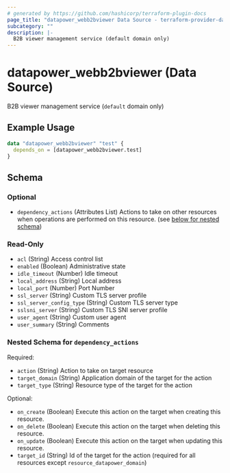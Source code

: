 ```yaml
---
# generated by https://github.com/hashicorp/terraform-plugin-docs
page_title: "datapower_webb2bviewer Data Source - terraform-provider-datapower"
subcategory: ""
description: |-
  B2B viewer management service (default domain only)
---
```


# datapower_webb2bviewer (Data Source)

B2B viewer management service (`default` domain only)

## Example Usage

```terraform
data "datapower_webb2bviewer" "test" {
  depends_on = [datapower_webb2bviewer.test]
}
```

<!-- schema generated by tfplugindocs -->
## Schema

### Optional

- `dependency_actions` (Attributes List) Actions to take on other resources when operations are performed on this resource. (see [below for nested schema](#nestedatt--dependency_actions))

### Read-Only

- `acl` (String) Access control list
- `enabled` (Boolean) Administrative state
- `idle_timeout` (Number) Idle timeout
- `local_address` (String) Local address
- `local_port` (Number) Port Number
- `ssl_server` (String) Custom TLS server profile
- `ssl_server_config_type` (String) Custom TLS server type
- `sslsni_server` (String) Custom TLS SNI server profile
- `user_agent` (String) Custom user agent
- `user_summary` (String) Comments

<a id="nestedatt--dependency_actions"></a>
### Nested Schema for `dependency_actions`

Required:

- `action` (String) Action to take on target resource
- `target_domain` (String) Application domain of the target for the action
- `target_type` (String) Resource type of the target for the action

Optional:

- `on_create` (Boolean) Execute this action on the target when creating this resource.
- `on_delete` (Boolean) Execute this action on the target when deleting this resource.
- `on_update` (Boolean) Execute this action on the target when updating this resource.
- `target_id` (String) Id of the target for the action (required for all resources except `resource_datapower_domain`)
